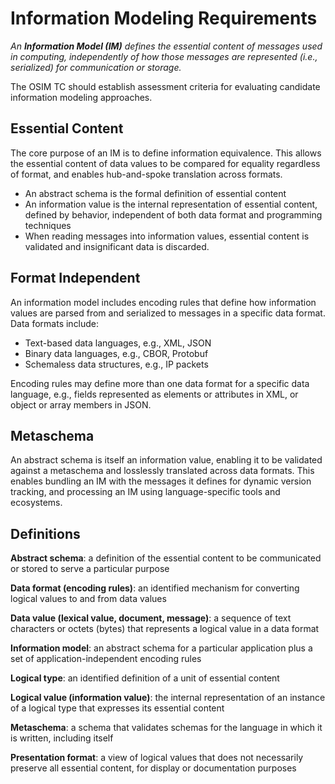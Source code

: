 # Information Modeling Requirements
*An **Information Model (IM)** defines the essential content of messages used in computing,
independently of how those messages are represented (i.e., serialized) for communication or storage.*

The OSIM TC should establish assessment criteria for evaluating candidate
information modeling approaches.

## Essential Content 
The core purpose of an IM is to define information equivalence. This allows the essential content
of data values to be compared for equality regardless of format, and enables hub-and-spoke
translation across formats. 
* An abstract schema is the formal definition of essential content 
* An information value is the internal representation of essential content, defined by behavior,
independent of both data format and programming techniques 
* When reading messages into information values, essential content is validated and insignificant
data is discarded. 

## Format Independent 
An information model includes encoding rules that define how information values are parsed from
and serialized to messages in a specific data format. Data formats include:
* Text-based data languages, e.g., XML, JSON 
* Binary data languages, e.g., CBOR, Protobuf 
* Schemaless data structures, e.g., IP packets 

Encoding rules may define more than one data format for a specific data language,
e.g., fields represented as elements or attributes in XML, or object or array members in JSON. 

## Metaschema 
An abstract schema is itself an information value, enabling it to be validated against
a metaschema and losslessly translated across data formats. This enables bundling
an IM with the messages it defines for dynamic version tracking, and processing
an IM using language-specific tools and ecosystems.

## Definitions 
**Abstract schema**: a definition of the essential content to be communicated or stored
to serve a particular purpose 

**Data format (encoding rules)**: an identified mechanism for converting logical values
to and from data values 

**Data value (lexical value, document, message)**: a sequence of text characters or octets (bytes)
that represents a logical value in a data format 

**Information model**: an abstract schema for a particular application plus a set of
application-independent encoding rules 

**Logical type**: an identified definition of a unit of essential content 

**Logical value (information value)**: the internal representation of an instance of
a logical type that expresses its essential content 

**Metaschema**: a schema that validates schemas for the language in which it is written, including itself 

**Presentation format**: a view of logical values that does not necessarily preserve
all essential content, for display or documentation purposes
